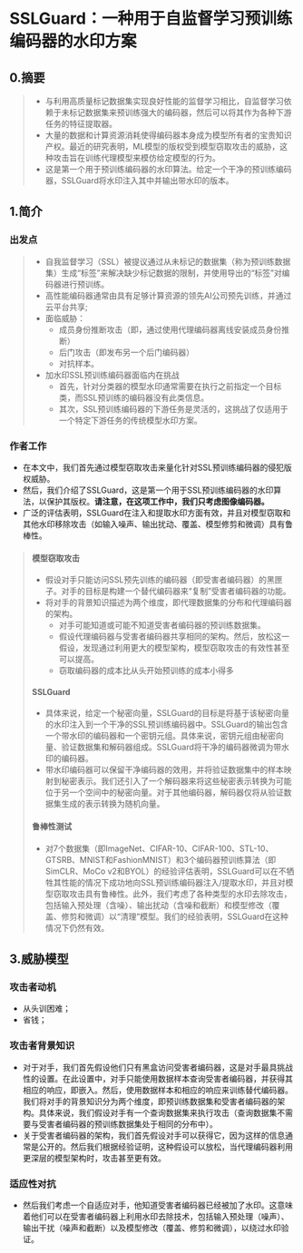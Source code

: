 # SSLGuard：一种用于自监督学习预训练编码器的水印方案

## 0.摘要

> * 与利用高质量标记数据集实现良好性能的监督学习相比，自监督学习依赖于未标记数据集来预训练强大的编码器，然后可以将其作为各种下游任务的特征提取器。
> * 大量的数据和计算资源消耗使得编码器本身成为模型所有者的宝贵知识产权。最近的研究表明，ML模型的版权受到模型窃取攻击的威胁，这种攻击旨在训练代理模型来模仿给定模型的行为。
> * 这是第一个用于预训练编码器的水印算法。给定一个干净的预训练编码器，SSLGuard将水印注入其中并输出带水印的版本。

## 1.简介

### 出发点

> * 自我监督学习（SSL）被提议通过从未标记的数据集（称为预训练数据集）生成“标签”来解决缺少标记数据的限制，并使用导出的“标签”对编码器进行预训练。
> * 高性能编码器通常由具有足够计算资源的领先AI公司预先训练，并通过云平台共享;
> * 面临威胁：
>   * 成员身份推断攻击（即，通过使用代理编码器离线安装成员身份推断）
>   * 后门攻击（即发布另一个后门编码器）
>   * 对抗样本。
> * 加水印SSL预训练编码器面临内在挑战
>   * 首先，针对分类器的模型水印通常需要在执行之前指定一个目标类，而SSL预训练的编码器没有此类信息。
>   * 其次，SSL预训练编码器的下游任务是灵活的，这挑战了仅适用于一个特定下游任务的传统模型水印方案。

### 作者工作

* 在本文中，我们首先通过模型窃取攻击来量化针对SSL预训练编码器的侵犯版权威胁。
* 然后，我们介绍了SSLGuard，这是第一个用于SSL预训练编码器的水印算法，以保护其版权。**请注意，在这项工作中，我们只考虑图像编码器。**
* 广泛的评估表明，SSLGuard在注入和提取水印方面有效，并且对模型窃取和其他水印移除攻击（如输入噪声、输出扰动、覆盖、模型修剪和微调）具有鲁棒性。

> ####  模型窃取攻击
>
> * 假设对手只能访问SSL预先训练的编码器（即受害者编码器）的黑匣子。对手的目标是构建一个替代编码器来“复制”受害者编码器的功能。
> * 将对手的背景知识描述为两个维度，即代理数据集的分布和代理编码器的架构。
>   * 对手可能知道或可能不知道受害者编码器的预训练数据集。
>   * 假设代理编码器与受害者编码器共享相同的架构。然后，放松这一假设，发现通过利用更大的模型架构，模型窃取攻击的有效性甚至可以提高。
>   * 窃取编码器的成本比从头开始预训练的成本小得多
>
> #### SSLGuard
>
> * 具体来说，给定一个秘密向量，SSLGuard的目标是将基于该秘密向量的水印注入到一个干净的SSL预训练编码器中。SSLGuard的输出包含一个带水印的编码器和一个密钥元组。具体来说，密钥元组由秘密向量、验证数据集和解码器组成。SSLGuard将干净的编码器微调为带水印的编码器。
> * 带水印编码器可以保留干净编码器的效用，并将验证数据集中的样本映射到秘密表示。我们还引入了一个解码器来将这些秘密表示转换为可能位于另一个空间中的秘密向量。对于其他编码器，解码器仅将从验证数据集生成的表示转换为随机向量。
>
> #### 鲁棒性测试
>
> * 对7个数据集（即ImageNet、CIFAR-10、CIFAR-100、STL-10、GTSRB、MNIST和FashionMNIST）和3个编码器预训练算法（即SimCLR、MoCo v2和BYOL）的经验评估表明，SSLGuard可以在不牺牲其性能的情况下成功地向SSL预训练编码器注入/提取水印，并且对模型窃取攻击具有鲁棒性。此外，我们考虑了各种类型的水印去除攻击，包括输入预处理（含噪）、输出扰动（含噪和截断）和模型修改（覆盖、修剪和微调）以“清理”模型。我们的经验表明，SSLGuard在这种情况下仍然有效。

## 3.威胁模型

### 攻击者动机

* 从头训困难；
* 省钱；

### 攻击者背景知识

* 对于对手，我们首先假设他们只有黑盒访问受害者编码器，这是对手最具挑战性的设置。在此设置中，对手只能使用数据样本查询受害者编码器，并获得其相应的响应，即嵌入。然后，使用数据样本和相应的响应来训练替代编码器。我们将对手的背景知识分为两个维度，即预训练数据集和受害者编码器的架构。具体来说，我们假设对手有一个查询数据集来执行攻击（查询数据集不需要与受害者编码器的预训练数据集处于相同的分布中）。
* 关于受害者编码器的架构，我们首先假设对手可以获得它，因为这样的信息通常是公开的。然后我们根据经验证明，这种假设可以放松，当代理编码器利用更深层的模型架构时，攻击甚至更有效。

### 适应性对抗

* 然后我们考虑一个自适应对手，他知道受害者编码器已经被加了水印。这意味着他们可以在受害者编码器上利用水印去除技术，包括输入预处理（噪声）、输出干扰（噪声和截断）以及模型修改（覆盖、修剪和微调），以绕过水印验证。

### 